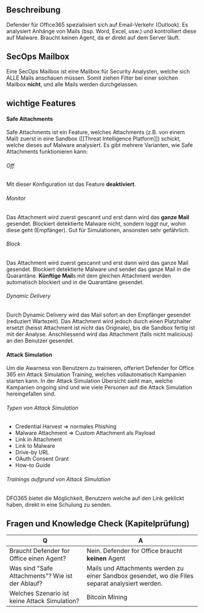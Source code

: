## Beschreibung
Defender für Office365 spezialisiert sich auf Email-Verkehr (Outlook). Es analysiert Anhänge von Mails (bsp. Word, Excel, usw.) und kontrolliert diese auf Malware. Braucht keinen Agent, da er direkt auf dem Server läuft.

## SecOps Mailbox
Eine SecOps Mailbox ist eine Mailbox für Security Analysten, welche sich ALLE Mails anschauen müssen. Somit ziehen Filter bei einer solchen Mailbox **nicht**, und alle Mails werden durchgelassen.

## wichtige Features
#### Safe Attachments
Safe Attachments ist ein Feature, welches Attachments (z.B. von einem Mail) zuerst in eine Sandbox ([[Threat Intelligence Platform]]) schickt, welche dieses auf Malware analysiert. Es gibt mehrere Varianten, wie Safe Attachments funktionieren kann:
###### Off
Mit dieser Konfiguration ist das Feature **deaktiviert**.
###### Monitor
Das Attachment wird zuerst gescannt und erst dann wird das **ganze Mail** gesendet. 
Blockiert detektierte Malware nicht, sondern loggt nur, wohin diese geht (Empfänger). Gut für Simulationen, ansonsten sehr gefährlich.
###### Block
Das Attachment wird zuerst gescannt und erst dann wird das ganze Mail gesendet. Blockiert detektierte Malware und sendet das ganze Mail in die Quarantäne. **Künftige Mail**s mit dem gleichen Attachment werden automatisch blockiert und in die Quarantäne gesendet.
###### Dynamic Delivery
Durch Dynamic Delivery wird das Mail sofort an den Empfänger gesendet (reduziert Wartezeit). Das Attachment wird jedoch durch einen Platzhalter ersetzt (heisst Attachment ist nicht das Originale), bis die Sandbox fertig ist mit der Analyse. Anschliessend wird das Attachment (falls nicht malicious) an den Benutzer gesendet.
#### Attack Simulation
Um die Awarness von Benutzern zu trainieren, offeriert Defender for Office 365 ein Attack Simulation Training, welches vollautomatisch Kampanien starten kann. In der Attack Simulation Übersicht sieht man, welche Kampanien ongoing sind und wie viele Personen auf die Attack Simulation hereingefallen sind.
###### Typen von Attack Simulation
- Credential Harvest => normales Phishing
- Malware Attachment => Custom Attachment als Payload
- Link in Attachment 
- Link to Malware
- Drive-by URL
- OAuth Consent Grant
- How-to Guide
###### Trainings aufgrund von Attack Simulation
DFO365 bietet die Möglichkeit, Benutzern welche auf den Link geklickt haben, direkt in eine Schulung zu senden.
## Fragen und Knowledge Check (Kapitelprüfung)

| Q                                                | A                                                                                               |
| ------------------------------------------------ | ----------------------------------------------------------------------------------------------- |
| Braucht Defender for Office einen Agent?         | Nein. Defender for Office braucht **keinen** Agent                                              |
| Was sind "Safe Attachments"? Wie ist der Ablauf? | Mails und Attachments werden zu einer Sandbox gesendet, wo die Files separat analysiert werden. |
| Welches Szenario ist keine Attack Simulation?    | Bitcoin Mining                                                                                  |
